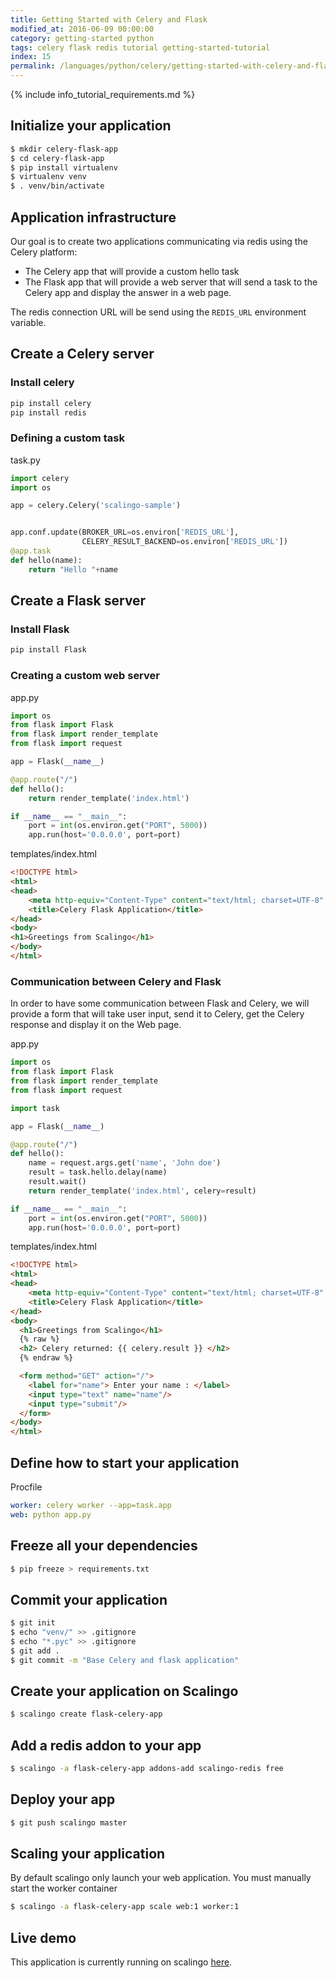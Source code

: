 ```yaml
---
title: Getting Started with Celery and Flask
modified_at: 2016-06-09 00:00:00
category: getting-started python
tags: celery flask redis tutorial getting-started-tutorial
index: 15
permalink: /languages/python/celery/getting-started-with-celery-and-flask/
---
```



{% include info_tutorial_requirements.md %}

## Initialize your application

```bash
$ mkdir celery-flask-app
$ cd celery-flask-app
$ pip install virtualenv
$ virtualenv venv
$ . venv/bin/activate
```

## Application infrastructure

Our goal is to create two applications communicating via redis using the Celery platform:
  * The Celery app that will provide a custom hello task
  * The Flask app that will provide a web server that will send a task to the Celery app and display the answer in a web page.

The redis connection URL will be send using the `REDIS_URL` environment variable.

## Create a Celery server

### Install celery

```bash
pip install celery
pip install redis
```

### Defining a custom task

task.py

```python
import celery
import os

app = celery.Celery('scalingo-sample')


app.conf.update(BROKER_URL=os.environ['REDIS_URL'],
                CELERY_RESULT_BACKEND=os.environ['REDIS_URL'])
@app.task
def hello(name):
    return "Hello "+name
```

## Create a Flask server

### Install Flask

```bash
pip install Flask
```

### Creating a custom web server

app.py

```python
import os
from flask import Flask
from flask import render_template
from flask import request

app = Flask(__name__)

@app.route("/")
def hello():
    return render_template('index.html')

if __name__ == "__main__":
    port = int(os.environ.get("PORT", 5000))
    app.run(host='0.0.0.0', port=port)
```

templates/index.html

```html
<!DOCTYPE html>
<html>
<head>
	<meta http-equiv="Content-Type" content="text/html; charset=UTF-8" />
	<title>Celery Flask Application</title>
</head>
<body>
<h1>Greetings from Scalingo</h1>
</body>
</html>
```

### Communication between Celery and Flask

In order to have some communication between Flask and Celery, we will provide a form that will take user input, send it to Celery, get the Celery response and display it on the Web page.

app.py

```python
import os
from flask import Flask
from flask import render_template
from flask import request

import task

app = Flask(__name__)

@app.route("/")
def hello():
    name = request.args.get('name', 'John doe')
    result = task.hello.delay(name)
    result.wait()
    return render_template('index.html', celery=result)

if __name__ == "__main__":
    port = int(os.environ.get("PORT", 5000))
    app.run(host='0.0.0.0', port=port)
```

templates/index.html

```html
<!DOCTYPE html>
<html>
<head>
	<meta http-equiv="Content-Type" content="text/html; charset=UTF-8" />
	<title>Celery Flask Application</title>
</head>
<body>
  <h1>Greetings from Scalingo</h1>
  {% raw %}
  <h2> Celery returned: {{ celery.result }} </h2>
  {% endraw %}

  <form method="GET" action="/">
    <label for="name"> Enter your name : </label>
    <input type="text" name="name"/>
    <input type="submit"/>
  </form>
</body>
</html>
```

## Define how to start your application

Procfile

```yaml
worker: celery worker --app=task.app
web: python app.py
```

## Freeze all your dependencies
```bash
$ pip freeze > requirements.txt
```

## Commit your application
```bash
$ git init
$ echo "venv/" >> .gitignore
$ echo "*.pyc" >> .gitignore
$ git add .
$ git commit -m "Base Celery and flask application"
```

## Create your application on Scalingo

```bash
$ scalingo create flask-celery-app
```

## Add a redis addon to your app
```bash
$ scalingo -a flask-celery-app addons-add scalingo-redis free
```

## Deploy your app

```bash
$ git push scalingo master
```

## Scaling your application

By default scalingo only launch your web application. You must manually start the worker container

```bash
$ scalingo -a flask-celery-app scale web:1 worker:1
```

## Live demo

This application is currently running on scalingo [here]( https://sample-python-celery.scalingo.io).
